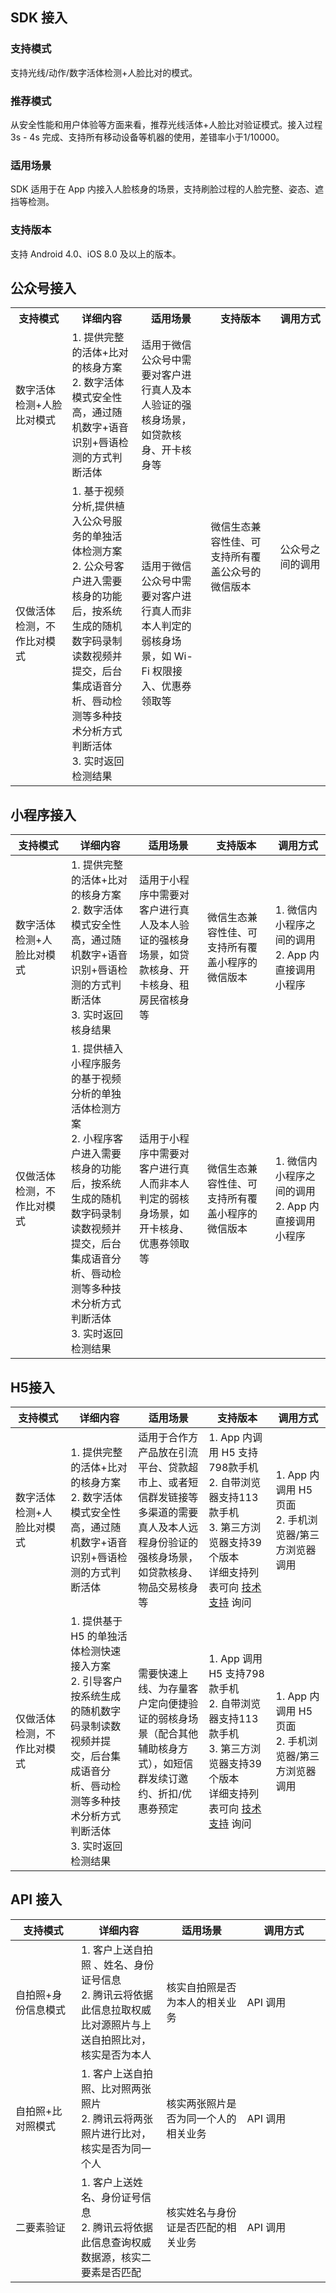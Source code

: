 ## SDK 接入
### 支持模式
支持光线/动作/数字活体检测+人脸比对的模式。
### 推荐模式
从安全性能和用户体验等方面来看，推荐光线活体+人脸比对验证模式。接入过程 3s - 4s 完成、支持所有移动设备等机器的使用，差错率小于1/10000。
### 适用场景
SDK 适用于在 App 内接入人脸核身的场景，支持刷脸过程的人脸完整、姿态、遮挡等检测。
### 支持版本
支持 Android 4.0、iOS 8.0 及以上的版本。

## 公众号接入
<style>
  table th:nth-of-type(1)
{width:145px;}
  table th:nth-of-type(2)
{width:200px;}
  table th:nth-of-type(3)
{width:200px;}
  table th:nth-of-type(4)
{width:200px;}
  table th:nth-of-type(5)
{width:145px;}
</style>

<table>
<tr><th>支持模式</th><th>详细内容</th><th>适用场景</th><th>支持版本</th><th>调用方式</th></tr>
<tr><td>数字活体检测+人脸比对模式</td><td>1. 提供完整的活体+比对的核身方案 <br/>2. 数字活体模式安全性高，通过随机数字+语音识别+唇语检测的方式判断活体</td><td>适用于微信公众号中需要对客户进行真人及本人验证的强核身场景，如贷款核身、开卡核身等</td><td rowspan= "2" >微信生态兼容性佳、可支持所有覆盖公众号的微信版本</td><td rowspan= "2" >公众号之间的调用</td></tr>
<tr><td>仅做活体检测，不作比对模式</td><td> 1. 基于视频分析,提供植入公众号服务的单独活体检测方案<br/>2. 公众号客户进入需要核身的功能后，按系统生成的随机数字码录制读数视频并提交，后台集成语音分析、唇动检测等多种技术分析方式判断活体<br/>3. 实时返回检测结果</td><td>适用于微信公众号中需要对客户进行真人而非本人判定的弱核身场景，如 Wi-Fi 权限接入、优惠券领取等</td></tr>
</table>

## 小程序接入
<style>
  table th:nth-of-type(1)
{width:145px;}
  table th:nth-of-type(2)
{width:200px;}
  table th:nth-of-type(3)
{width:200px;}
  table th:nth-of-type(4)
{width:200px;}
  table th:nth-of-type(5)
{width:145px;}
</style>

| 支持模式 | 详细内容    | 适用场景  | 支持版本    | 调用方式   |
| -------| ----------- | -------- | -------- | -------- |
| 数字活体检测+人脸比对模式  | 1. 提供完整的活体+比对的核身方案<br/>2. 数字活体模式安全性高，通过随机数字+语音识别+唇语检测的方式判断活体<br/>3. 实时返回核身结果 | 适用于小程序中需要对客户进行真人及本人验证的强核身场景，如贷款核身、开卡核身、租房民宿核身等 | 微信生态兼容性佳、可支持所有覆盖小程序的微信版本 | 1. 微信内小程序之间的调用<br/>2. App 内直接调用小程序 |
| 仅做活体检测，不作比对模式 | 1. 提供植入小程序服务的基于视频分析的单独活体检测方案<br/>2. 小程序客户进入需要核身的功能后，按系统生成的随机数字码录制读数视频并提交，后台集成语音分析、唇动检测等多种技术分析方式判断活体<br/>3. 实时返回检测结果 | 适用于小程序中需要对客户进行真人而非本人判定的弱核身场景，如开卡核身、优惠券领取等  | 微信生态兼容性佳、可支持所有覆盖小程序的微信版本 | 1. 微信内小程序之间的调用<br/>2. App 内直接调用小程序 |

<style>
  table th:nth-of-type(1)
{width:145px;}
  table th:nth-of-type(2)
{width:200px;}
  table th:nth-of-type(3)
{width:200px;}
  table th:nth-of-type(4)
{width:200px;}
  table th:nth-of-type(5)
{width:145px;}
</style>

## H5接入
| 支持模式 | 详细内容    | 适用场景  | 支持版本    | 调用方式   |
| -------| ----------- | -------- | -------- | -------- |
| 数字活体检测+人脸比对模式  | 1. 提供完整的活体+比对的核身方案<br/>2. 数字活体模式安全性高，通过随机数字+语音识别+唇语检测的方式判断活体 | 适用于合作方产品放在引流平台、贷款超市上、或者短信群发链接等多渠道的需要真人及本人远程身份验证的强核身场景，如贷款核身、物品交易核身等  | 1. App 内调用 H5 支持798款手机<br/>2. 自带浏览器支持113款手机<br/>3. 第三方浏览器支持39个版本<br/>详细支持列表可向 [技术支持](https://cloud.tencent.com/about/connect) 询问 | 1. App 内调用 H5 页面<br/>2. 手机浏览器/第三方浏览器调用 |
| 仅做活体检测，不作比对模式 | 1. 提供基于 H5 的单独活体检测快速接入方案<br/>2. 引导客户按系统生成的随机数字码录制读数视频并提交，后台集成语音分析、唇动检测等多种技术分析方式判断活体<br/>3. 实时返回检测结果  | 需要快速上线、为存量客户定向便捷验证的弱核身场景（配合其他辅助核身方式），如短信群发续订邀约、折扣/优惠券预定  | 1. App 调用 H5 支持798款手机<br/>2. 自带浏览器支持113款手机<br/>3. 第三方浏览器支持39个版本<br/>详细支持列表可向 [技术支持](https://cloud.tencent.com/about/connect) 询问 | 1. App 内调用 H5 页面<br/>2. 手机浏览器/第三方浏览器调用 |

## API 接入
<style>
  table th:nth-of-type(1)
{width:145px;}
  table th:nth-of-type(2)
{width:200px;}
  table th:nth-of-type(3)
{width:200px;}
  table th:nth-of-type(4)
{width:200px;}
  table th:nth-of-type(5)
{width:145px;}
</style>

| 支持模式 | 详细内容    | 适用场景  |  调用方式   |
| -------| ----------- | -------- |  -------- |
| 自拍照+身份信息模式 | 1. 客户上送自拍照 、姓名、身份证号信息<br/>2. 腾讯云将依据此信息拉取权威比对源照片与上送自拍照比对，核实是否为本人 | 核实自拍照是否为本人的相关业务       | API 调用      |
| 自拍照+比对照模式   | 1. 客户上送自拍照、比对照两张照片<br/>2. 腾讯云将两张照片进行比对，核实是否为同一个人 | 核实两张照片是否为同一个人的相关业务 | API 调用      |
| 二要素验证          | 1. 客户上送姓名、身份证号信息<br/>2. 腾讯云将依据此信息查询权威数据源，核实二要素是否匹配 | 核实姓名与身份证是否匹配的相关业务   | API 调用      |
